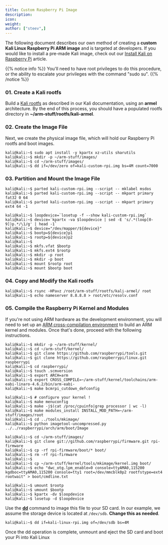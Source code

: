 ```yaml
---
title: Custom Raspberry Pi Image
description:
icon:
weight:
author: ["steev",]
---
```


The following document describes our own method of creating a **custom Kali Linux Raspberry Pi ARM image** and is targeted at developers. If you would like to install a pre-made Kali image, check out our [Install Kali on Raspberry Pi](/docs/arm/kali-linux-raspberry-pi/) article.

{{% notice info %}}
You'll need to have root privileges to do this procedure, or the ability to escalate your privileges with the command "sudo su".
{{% /notice %}}

### 01. Create a Kali rootfs

Build a [Kali rootfs](/docs/development/kali-linux-arm-chroot/) as described in our Kali documentation, using an **armel** architecture. By the end of this process, you should have a populated rootfs directory in **~/arm-stuff/rootfs/kali-armel**.

### 02. Create the Image File

Next, we create the physical image file, which will hold our Raspberry Pi rootfs and boot images.

```console
kali@kali:~$ sudo apt install -y kpartx xz-utils sharutils
kali@kali:~$ mkdir -p ~/arm-stuff/images/
kali@kali:~$ cd ~/arm-stuff/images/
kali@kali:~$ dd if=/dev/zero of=kali-custom-rpi.img bs=4M count=7000
```

### 03. Partition and Mount the Image File

```console
kali@kali:~$ parted kali-custom-rpi.img --script -- mklabel msdos
kali@kali:~$ parted kali-custom-rpi.img --script -- mkpart primary fat32 0 64
kali@kali:~$ parted kali-custom-rpi.img --script -- mkpart primary ext4 64 -1
```

```console
kali@kali:~$ loopdevice=`losetup -f --show kali-custom-rpi.img`
kali@kali:~$ device=`kpartx -va $loopdevice | sed -E 's/.*(loop[0-9])p.*/\1/g' | head -1`
kali@kali:~$ device="/dev/mapper/${device}"
kali@kali:~$ bootp=${device}p1
kali@kali:~$ rootp=${device}p2
kali@kali:~$
kali@kali:~$ mkfs.vfat $bootp
kali@kali:~$ mkfs.ext4 $rootp
kali@kali:~$ mkdir -p root
kali@kali:~$ mkdir -p boot
kali@kali:~$ mount $rootp root
kali@kali:~$ mount $bootp boot
```

### 04. Copy and Modify the Kali rootfs

```console
kali@kali:~$ rsync -HPavz /root/arm-stuff/rootfs/kali-armel/ root
kali@kali:~$ echo nameserver 8.8.8.8 > root/etc/resolv.conf
```

### 05. Compile the Raspberry Pi Kernel and Modules

If you're not using ARM hardware as the development environment, you will need to set up an [ARM cross-compilation environment](/docs/development/arm-cross-compilation-environment/) to build an ARM kernel and modules. Once that's done, proceed with the following instructions.

```console
kali@kali:~$ mkdir -p ~/arm-stuff/kernel/
kali@kali:~$ cd ~/arm-stuff/kernel/
kali@kali:~$ git clone https://github.com/raspberrypi/tools.git
kali@kali:~$ git clone https://github.com/raspberrypi/linux.git raspberrypi
kali@kali:~$ cd raspberrypi/
kali@kali:~$ touch .scmversion
kali@kali:~$ export ARCH=arm
kali@kali:~$ export CROSS_COMPILE=~/arm-stuff/kernel/toolchains/arm-eabi-linaro-4.6.2/bin/arm-eabi-
kali@kali:~$ make bcmrpi_cutdown_defconfig

kali@kali:~$ # configure your kernel !
kali@kali:~$ make menuconfig
kali@kali:~$ make -j$(cat /proc/cpuinfo|grep processor | wc -l)
kali@kali:~$ make modules_install INSTALL_MOD_PATH=~/arm-stuff/images/root
kali@kali:~$ cd ../tools/mkimage/
kali@kali:~$ python imagetool-uncompressed.py ../../raspberrypi/arch/arm/boot/Image
```

```console
kali@kali:~$ cd ~/arm-stuff/images/
kali@kali:~$ git clone git://github.com/raspberrypi/firmware.git rpi-firmware
kali@kali:~$ cp -rf rpi-firmware/boot/* boot/
kali@kali:~$ rm -rf rpi-firmware
kali@kali:~$
kali@kali:~$ cp ~/arm-stuff/kernel/tools/mkimage/kernel.img boot/
kali@kali:~$ echo "dwc_otg.lpm_enable=0 console=ttyAMA0,115200 kgdboc=ttyAMA0,115200 console=tty1 root=/dev/mmcblk0p2 rootfstype=ext4 rootwait" > boot/cmdline.txt
```

```console
kali@kali:~$ umount $rootp
kali@kali:~$ umount $bootp
kali@kali:~$ kpartx -dv $loopdevice
kali@kali:~$ losetup -d $loopdevice
```

Use the **[dd](https://packages.debian.org/testing/dd)** command to image this file to your SD card. In our example, we assume the storage device is located at `/dev/sdb`. **Change this as needed**.

```console
kali@kali:~$ dd if=kali-linux-rpi.img of=/dev/sdb bs=4M
```

Once the dd operation is complete, unmount and eject the SD card and boot your Pi into Kali Linux
